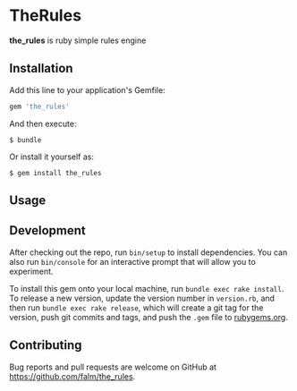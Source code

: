 # TheRules

**the_rules** is ruby simple rules engine

## Installation

Add this line to your application's Gemfile:

```ruby
gem 'the_rules'
```

And then execute:

    $ bundle

Or install it yourself as:

    $ gem install the_rules

## Usage


## Development

After checking out the repo, run `bin/setup` to install dependencies. You can also run `bin/console` for an interactive prompt that will allow you to experiment.

To install this gem onto your local machine, run `bundle exec rake install`. To release a new version, update the version number in `version.rb`, and then run `bundle exec rake release`, which will create a git tag for the version, push git commits and tags, and push the `.gem` file to [rubygems.org](https://rubygems.org).

## Contributing

Bug reports and pull requests are welcome on GitHub at https://github.com/falm/the_rules.
